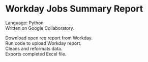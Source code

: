 # Workday Jobs Summary Report
Language: Python  
Written on Google Collaboratory.  
  
Download open req report from Workday.  
Run code to upload Workday report.  
Cleans and reformats data.  
Exports completed Excel file.
